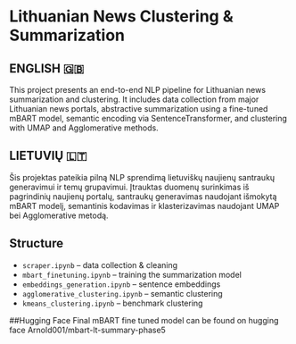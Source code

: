 # Lithuanian News Clustering & Summarization

## ENGLISH 🇬🇧

This project presents an end-to-end NLP pipeline for Lithuanian news summarization and clustering. It includes data collection from major Lithuanian news portals, abstractive summarization using a fine-tuned mBART model, semantic encoding via SentenceTransformer, and clustering with UMAP and Agglomerative methods.


## LIETUVIŲ 🇱🇹

Šis projektas pateikia pilną NLP sprendimą lietuviškų naujienų santraukų generavimui ir temų grupavimui. Įtrauktas duomenų surinkimas iš pagrindinių naujienų portalų, santraukų generavimas naudojant išmokytą mBART modelį, semantinis kodavimas ir klasterizavimas naudojant UMAP bei Agglomerative metodą.


## Structure

- `scraper.ipynb` – data collection & cleaning
- `mbart_finetuning.ipynb` – training the summarization model
- `embeddings_generation.ipynb` – sentence embeddings
- `agglomerative_clustering.ipynb` – semantic clustering
- `kmeans_clustering.ipynb` – benchmark clustering

##Hugging Face
Final mBART fine tuned model can be found on hugging face Arnold001/mbart-lt-summary-phase5

